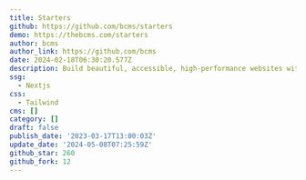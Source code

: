 ```yaml
---
title: Starters
github: https://github.com/bcms/starters
demo: https://thebcms.com/starters
author: bcms
author_link: https://github.com/bcms
date: 2024-02-18T06:30:20.577Z
description: Build beautiful, accessible, high-performance websites with BCMS
ssg:
  - Nextjs
css:
  - Tailwind
cms: []
category: []
draft: false
publish_date: '2023-03-17T13:00:03Z'
update_date: '2024-05-08T07:25:59Z'
github_star: 260
github_fork: 12
---
```

